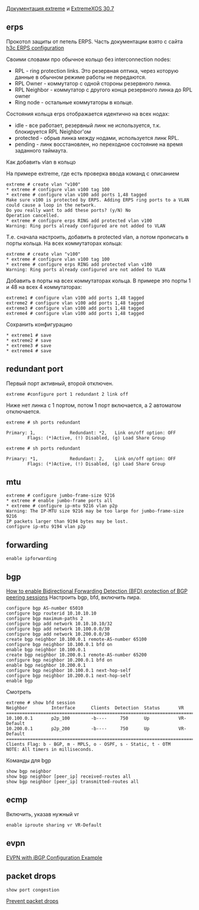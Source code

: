 [Документация extreme](https://www.extremenetworks.com/support/documentation/) и [ExtremeXOS 30.7](https://www.extremenetworks.com/support/documentation/extremexos-30-7/) 

## erps

Прокотол защиты от петель ERPS. Чаcть документации взято с сайта [h3c ERPS configuration](http://www.h3c.com/en/Support/Resource_Center/Technical_Documents/Home/Switches/00-Public/Configure/Configuration_Guides/H3C_S5560S-EI_S5560S-SI_S5500V3-SI_CG-6W102/10/201909/1227821_294551_0.htm)

Своими словами про обычное кольцо без interconnection nodes:

* RPL - ring protection links. Это резервная оптика, через которую данные в обычном режиме работы не передаются.
* RPL Owner - коммутатор с одной стороны резервного линка.
* RPL Neighbor - коммутатор с другого конца резервного линка до RPL owner
* Ring node - остальные коммутаторы в кольце. 

Состояния кольца erps отображается идентично на всех нодах:

* idle - все работает, резервный линк не используется, т.к. блокируется RPL Neighbor'ом
* protected - обрыв линка между нодами, используется линк RPL.
* pending - линк восстановлен, но переходное состояние на время заданного таймаута.

Как добавить vlan в кольцо

На примере extreme, где есть проверка ввода команд с описанием
```text
extreme # create vlan "v100"
* extreme # configure vlan v100 tag 100
* extreme # configure vlan v100 add ports 1,48 tagged
Make sure v100 is protected by ERPS. Adding ERPS ring ports to a VLAN could cause a loop in the network.
Do you really want to add these ports? (y/N) No
Operation cancelled.
* extreme # configure erps RING add protected vlan v100
Warning: Ring ports already configured are not added to VLAN
```

Т.е. сначала настроить, добавить в protected vlan, а потом прописать в порты кольца. На всех коммутаторах кольца:
```text
extreme # create vlan "v100"
* extreme # configure vlan v100 tag 100
* extreme # configure erps RING add protected vlan v100
Warning: Ring ports already configured are not added to VLAN
```

Добавить в порты на всех коммутаторах кольца. В примере это порты 1 и 48 на всех 4 коммутаторах:
```text
extreme1 # configure vlan v100 add ports 1,48 tagged
extreme2 # configure vlan v100 add ports 1,48 tagged
extreme3 # configure vlan v100 add ports 1,48 tagged
extreme4 # configure vlan v100 add ports 1,48 tagged
```

Сохранить конфигурацию
```text
* extreme1 # save
* extreme2 # save
* extreme3 # save
* extreme4 # save
```

## redundant port

Первый порт активный, второй отключен.
```text
extreme #configure port 1 redundant 2 link off
```

Ниже нет линка с 1 портом, потом 1 порт включается, а 2 автоматом отключается.
```text
extreme # sh ports redundant

Primary: 1,             Redundant: *2,   Link on/off option: OFF
        Flags: (*)Active, (!) Disabled, (g) Load Share Group

extreme # sh ports redundant

Primary: *1,            Redundant: 2,    Link on/off option: OFF
        Flags: (*)Active, (!) Disabled, (g) Load Share Group
```

## mtu

```text
extreme # configure jumbo-frame-size 9216
* extreme # enable jumbo-frame ports all
* extreme # configure ip-mtu 9216 vlan p2p
Warning: The IP-MTU size 9216 may be too large for jumbo-frame-size 9216
IP packets larger than 9194 bytes may be lost.
configure ip-mtu 9194 vlan p2p
```

## forwarding
```text
enable ipforwarding
```

## bgp

[How to enable Bidirectional Forwarding Detection (BFD) protection of BGP peering sessions](https://gtacknowledge.extremenetworks.com/articles/How_To/How-to-enable-Bidirectional-Forwarding-Detection-BFD-protection-of-BGP-peering-sessions)
Настроить bgp, bfd, включить пира.
```text
configure bgp AS-number 65010
configure bgp routerid 10.10.10.10
configure bgp maximum-paths 2
configure bgp add network 10.10.10.10/32
configure bgp add network 10.100.0.0/30
configure bgp add network 10.200.0.0/30
create bgp neighbor 10.100.0.1 remote-AS-number 65100
configure bgp neighbor 10.100.0.1 bfd on
enable bgp neighbor 10.100.0.1
create bgp neighbor 10.200.0.1 remote-AS-number 65200
configure bgp neighbor 10.200.0.1 bfd on
enable bgp neighbor 10.200.0.1
configure bgp neighbor 10.100.0.1 next-hop-self
configure bgp neighbor 10.200.0.1 next-hop-self
enable bgp
```
Смотреть
```
extreme # show bfd session
Neighbor         Interface      Clients  Detection  Status       VR
=============================================================================
10.100.0.1       p2p_100        -b----     750      Up           VR-Default
10.200.0.1       p2p_200        -b----     750      Up           VR-Default
=============================================================================
Clients Flag: b - BGP, m - MPLS, o - OSPF, s - Static, t - OTM
NOTE: All timers in milliseconds.
```
Команды для bgp
```text
show bgp neighbor
show bgp neighbor [peer_ip] received-routes all
show bgp neighbor [peer_ip] transmitted-routes all
```

## ecmp

Включить, указав нужный vr
```text
enable iproute sharing vr VR-Default
```

## evpn

[EVPN with iBGP Configuration Example](https://documentation.extremenetworks.com/exos_30.7/GUID-2E5C4051-51F8-4B1C-B4ED-760D1BB9C494.shtml)

## packet drops

```text
show port congestion
```

[Prevent packet drops](https://gtacknowledge.extremenetworks.com/articles/Solution/Prevent-packet-drops)
